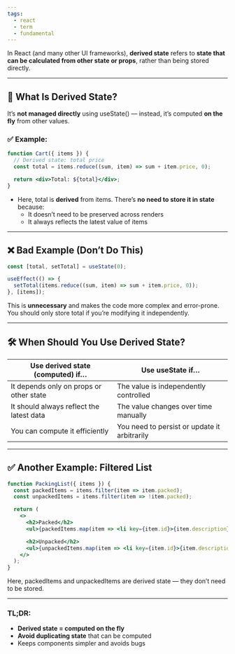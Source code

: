 ```yaml
---
tags:
  - react
  - term
  - fundamental
---
```


In React (and many other UI frameworks), **derived state** refers to **state that can be calculated from other state or props**, rather than being stored directly.

---

## **🧠 What Is Derived State?**

It’s **not managed directly** using useState() — instead, it’s computed **on the fly** from other values.

### **✅ Example:**

```jsx
function Cart({ items }) {
  // Derived state: total price
  const total = items.reduce((sum, item) => sum + item.price, 0);

  return <div>Total: ${total}</div>;
}
```

- Here, total is **derived** from items. There’s **no need to store it in state** because:
	- It doesn’t need to be preserved across renders
	- It always reflects the latest value of items

---

## **❌ Bad Example (Don’t Do This)**

```jsx
const [total, setTotal] = useState(0);

useEffect(() => {
  setTotal(items.reduce((sum, item) => sum + item.price, 0));
}, [items]);
```

This is **unnecessary** and makes the code more complex and error-prone. You should only store total if you’re modifying it independently.

---

## **🛠 When Should You Use Derived State?**

|**Use derived state (computed) if…**|**Use** useState **if…**|
|---|---|
|It depends only on props or other state|The value is independently controlled|
|It should always reflect the latest data|The value changes over time manually|
|You can compute it efficiently|You need to persist or update it arbitrarily|

---

## **✅ Another Example: Filtered List**

```jsx
function PackingList({ items }) {
  const packedItems = items.filter(item => item.packed);
  const unpackedItems = items.filter(item => !item.packed);

  return (
    <>
      <h2>Packed</h2>
      <ul>{packedItems.map(item => <li key={item.id}>{item.description}</li>)}</ul>

      <h2>Unpacked</h2>
      <ul>{unpackedItems.map(item => <li key={item.id}>{item.description}</li>)}</ul>
    </>
  );
}
```

Here, packedItems and unpackedItems are derived state — they don’t need to be stored.

---

### **TL;DR:**

- **Derived state = computed on the fly**
- **Avoid duplicating state** that can be computed
- Keeps components simpler and avoids bugs